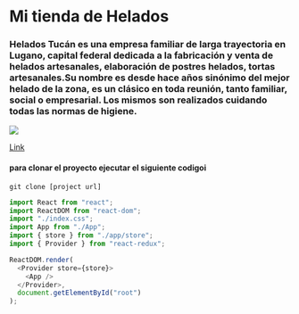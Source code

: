 # Mi tienda de Helados

### Helados Tucán es una empresa familiar de larga trayectoria en Lugano, capital federal dedicada a la fabricación y venta de helados artesanales, elaboración de postres helados, tortas artesanales.Su nombre es desde hace años sinónimo del mejor helado de la zona, es un clásico en toda reunión, tanto familiar, social o empresarial. Los mismos son realizados cuidando todas las normas de higiene.

![](https://res.cloudinary.com/dv6nijgvd/image/upload/v1685584987/ecomerce/Cremas_pwicxc.png)

[Link](https://ia-deploy-flt7hpvwdz4orah3mipuqr.streamlit.app/)

#### para clonar el proyecto ejecutar el siguiente codigoi

```
git clone [project url]
```

```javascript
import React from "react";
import ReactDOM from "react-dom";
import "./index.css";
import App from "./App";
import { store } from "./app/store";
import { Provider } from "react-redux";

ReactDOM.render(
  <Provider store={store}>
    <App />
  </Provider>,
  document.getElementById("root")
);
```
